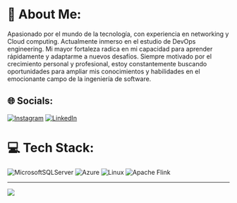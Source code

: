 # 💫 About Me:
Apasionado por el mundo de la tecnología, con experiencia en networking y Cloud computing. Actualmente inmerso en el estudio de DevOps engineering. Mi mayor fortaleza radica en mi capacidad para aprender rápidamente y adaptarme a nuevos desafíos. Siempre motivado por el crecimiento personal y profesional, estoy constantemente buscando oportunidades para ampliar mis conocimientos y habilidades en el emocionante campo de la ingeniería de software.


## 🌐 Socials:
[![Instagram](https://img.shields.io/badge/Instagram-%23E4405F.svg?logo=Instagram&logoColor=white)](https://instagram.com/josuereyess) [![LinkedIn](https://img.shields.io/badge/LinkedIn-%230077B5.svg?logo=linkedin&logoColor=white)](https://www.linkedin.com/in/josuereyesasencio-it-technical-support/) 

# 💻 Tech Stack:
![MicrosoftSQLServer](https://img.shields.io/badge/Microsoft%20SQL%20Server-CC2927?style=for-the-badge&logo=microsoft%20sql%20server&logoColor=white) ![Azure](https://img.shields.io/badge/azure-%230072C6.svg?style=for-the-badge&logo=microsoftazure&logoColor=white) ![Linux](https://img.shields.io/badge/splunk-%23000000.svg?style=for-the-badge&logo=splunk&logoColor=white) ![Apache Flink](https://img.shields.io/badge/Apache%20Flink-E6526F?style=for-the-badge&logo=Apache%20Flink&logoColor=white)

---
[![](https://visitcount.itsvg.in/api?id=josuereydev&icon=0&color=0)](https://visitcount.itsvg.in)

<!-- Proudly created with GPRM ( https://gprm.itsvg.in ) -->

